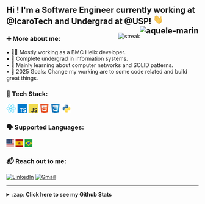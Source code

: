 <h2 align="left"> 
   Hi ! I'm a Software Engineer currently working at @IcaroTech and Undergrad at @USP! <img src="https://github.com/ABSphreak/ABSphreak/blob/master/gifs/Hi.gif" height="25px">
   <img align="right" vertical-align="center" src="https://komarev.com/ghpvc/?username=aquele-marin" alt="aquele-marin" />
</h2>

<img align="right" alt="streak" src="http://github-readme-streak-stats.herokuapp.com?user=aquele-marin&hide_border=true"/>

### ➕ More about me:

• 👨‍💻 Mostly working as a BMC Helix developer. <br>
• 🔬 Complete undergrad in information systems.<br>
• 🌱 Mainly learning about computer networks and SOLID patterns. <br>
• 🥅 2025 Goals: Change my working are to some code related and build great things.

### 🧰 Tech Stack:

<p align="left">
   <img src="https://raw.githubusercontent.com/devicons/devicon/master/icons/react/react-original.svg" alt="react" width="25" height="25"/>
   <img src="https://raw.githubusercontent.com/devicons/devicon/master/icons/typescript/typescript-original.svg" alt="typescript" width="25" height="25"/>
   <img src="https://raw.githubusercontent.com/devicons/devicon/master/icons/javascript/javascript-original.svg" alt="javascript" width="25" height="25"/>
   <img src="https://raw.githubusercontent.com/devicons/devicon/master/icons/html5/html5-original.svg" alt="html5"  width="25" height="25"/>
   <img src="https://raw.githubusercontent.com/devicons/devicon/master/icons/css3/css3-original.svg" alt="css3"  width="25" height="25"/>
   <img src="https://github.com/devicons/devicon/blob/master/icons/python/python-original.svg" alt="vue" width="25" height="25"/>
</p>

### 🗣️ Supported Languages:

<p>
<img src="https://github.com/lipis/flag-icons/blob/main/flags/1x1/us.svg" alt="us" width="20" height="20"/> 
<img src="https://github.com/lipis/flag-icons/blob/main/flags/1x1/es.svg" alt="es" width="20" height="20"/> 
<img src="https://github.com/lipis/flag-icons/blob/main/flags/1x1/br.svg" alt="br" width="20" height="20"/> 
</p>

### 📬 Reach out to me:

[![LinkedIn](https://img.shields.io/badge/linkedin-%230077B5.svg?style=for-the-badge&logo=linkedin&logoColor=white)](https://www.linkedin.com/in/gabriel-marin-69499517b/)
[![Gmail](https://img.shields.io/badge/Gmail-D14836?style=for-the-badge&logo=gmail&logoColor=white)](mailto:gabrielvbmarin21@gmail.com)

<!-- [![ResearchGate](https://img.shields.io/badge/ResearchGate-00CCBB?style=for-the-badge&logo=ResearchGate&logoColor=white)](https://www.researchgate.net/profile/Pedro-Kenzo-Muramatsu-Carmo) -->

<hr>
<details>
   <summary>:zap: <strong> Click here to see my Github Stats</strong> </summary>
   <img align="left" alt="aquele-marin's Github Stats" src="https://github-readme-stats.vercel.app/api?username=aquele-marin&show_icons=true&hide_border=true" />
   <img align="right" alt="favourite langs" src="https://github-readme-stats.vercel.app/api/top-langs/?username=aquele-marin&language=compact&hide_border=true" />
</details>
